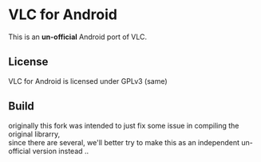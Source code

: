 # VLC for Android
This is an <b>un-official</b> Android port of VLC.

## License

VLC for Android is licensed under GPLv3
(same)

## Build

originally this fork was intended to just fix some issue in compiling the original librarry,  
since there are several, we'll better try to make this as an independent un-official version instead ..

